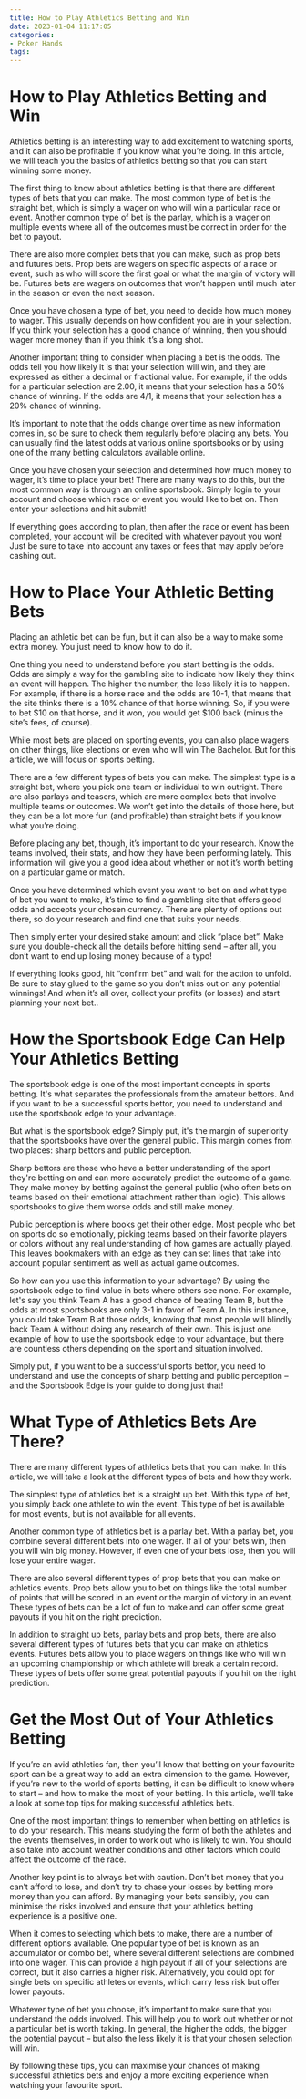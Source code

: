 ```yaml
---
title: How to Play Athletics Betting and Win
date: 2023-01-04 11:17:05
categories:
- Poker Hands
tags:
---
```



#  How to Play Athletics Betting and Win

Athletics betting is an interesting way to add excitement to watching sports, and it can also be profitable if you know what you’re doing. In this article, we will teach you the basics of athletics betting so that you can start winning some money.

The first thing to know about athletics betting is that there are different types of bets that you can make. The most common type of bet is the straight bet, which is simply a wager on who will win a particular race or event. Another common type of bet is the parlay, which is a wager on multiple events where all of the outcomes must be correct in order for the bet to payout.

There are also more complex bets that you can make, such as prop bets and futures bets. Prop bets are wagers on specific aspects of a race or event, such as who will score the first goal or what the margin of victory will be. Futures bets are wagers on outcomes that won’t happen until much later in the season or even the next season.

Once you have chosen a type of bet, you need to decide how much money to wager. This usually depends on how confident you are in your selection. If you think your selection has a good chance of winning, then you should wager more money than if you think it’s a long shot.

Another important thing to consider when placing a bet is the odds. The odds tell you how likely it is that your selection will win, and they are expressed as either a decimal or fractional value. For example, if the odds for a particular selection are 2.00, it means that your selection has a 50% chance of winning. If the odds are 4/1, it means that your selection has a 20% chance of winning.

It’s important to note that the odds change over time as new information comes in, so be sure to check them regularly before placing any bets. You can usually find the latest odds at various online sportsbooks or by using one of the many betting calculators available online.

Once you have chosen your selection and determined how much money to wager, it’s time to place your bet! There are many ways to do this, but the most common way is through an online sportsbook. Simply login to your account and choose which race or event you would like to bet on. Then enter your selections and hit submit!

If everything goes according to plan, then after the race or event has been completed, your account will be credited with whatever payout you won! Just be sure to take into account any taxes or fees that may apply before cashing out.

#  How to Place Your Athletic Betting Bets

Placing an athletic bet can be fun, but it can also be a way to make some extra money. You just need to know how to do it.

One thing you need to understand before you start betting is the odds. Odds are simply a way for the gambling site to indicate how likely they think an event will happen. The higher the number, the less likely it is to happen. For example, if there is a horse race and the odds are 10-1, that means that the site thinks there is a 10% chance of that horse winning. So, if you were to bet $10 on that horse, and it won, you would get $100 back (minus the site’s fees, of course).

While most bets are placed on sporting events, you can also place wagers on other things, like elections or even who will win The Bachelor. But for this article, we will focus on sports betting.

There are a few different types of bets you can make. The simplest type is a straight bet, where you pick one team or individual to win outright. There are also parlays and teasers, which are more complex bets that involve multiple teams or outcomes. We won’t get into the details of those here, but they can be a lot more fun (and profitable) than straight bets if you know what you’re doing.

Before placing any bet, though, it’s important to do your research. Know the teams involved, their stats, and how they have been performing lately. This information will give you a good idea about whether or not it’s worth betting on a particular game or match.

Once you have determined which event you want to bet on and what type of bet you want to make, it’s time to find a gambling site that offers good odds and accepts your chosen currency. There are plenty of options out there, so do your research and find one that suits your needs.

Then simply enter your desired stake amount and click “place bet”. Make sure you double-check all the details before hitting send – after all, you don’t want to end up losing money because of a typo!

If everything looks good, hit “confirm bet” and wait for the action to unfold. Be sure to stay glued to the game so you don’t miss out on any potential winnings! And when it’s all over, collect your profits (or losses) and start planning your next bet..

#  How the Sportsbook Edge Can Help Your Athletics Betting

The sportsbook edge is one of the most important concepts in sports betting. It's what separates the professionals from the amateur bettors. And if you want to be a successful sports bettor, you need to understand and use the sportsbook edge to your advantage.

But what is the sportsbook edge? Simply put, it's the margin of superiority that the sportsbooks have over the general public. This margin comes from two places: sharp bettors and public perception.

Sharp bettors are those who have a better understanding of the sport they're betting on and can more accurately predict the outcome of a game. They make money by betting against the general public (who often bets on teams based on their emotional attachment rather than logic). This allows sportsbooks to give them worse odds and still make money.

Public perception is where books get their other edge. Most people who bet on sports do so emotionally, picking teams based on their favorite players or colors without any real understanding of how games are actually played. This leaves bookmakers with an edge as they can set lines that take into account popular sentiment as well as actual game outcomes.

So how can you use this information to your advantage? By using the sportsbook edge to find value in bets where others see none. For example, let's say you think Team A has a good chance of beating Team B, but the odds at most sportsbooks are only 3-1 in favor of Team A. In this instance, you could take Team B at those odds, knowing that most people will blindly back Team A without doing any research of their own. This is just one example of how to use the sportsbook edge to your advantage, but there are countless others depending on the sport and situation involved.

Simply put, if you want to be a successful sports bettor, you need to understand and use the concepts of sharp betting and public perception – and the Sportsbook Edge is your guide to doing just that!

#  What Type of Athletics Bets Are There? 

There are many different types of athletics bets that you can make. In this article, we will take a look at the different types of bets and how they work.

The simplest type of athletics bet is a straight up bet. With this type of bet, you simply back one athlete to win the event. This type of bet is available for most events, but is not available for all events.

Another common type of athletics bet is a parlay bet. With a parlay bet, you combine several different bets into one wager. If all of your bets win, then you will win big money. However, if even one of your bets lose, then you will lose your entire wager.

There are also several different types of prop bets that you can make on athletics events. Prop bets allow you to bet on things like the total number of points that will be scored in an event or the margin of victory in an event. These types of bets can be a lot of fun to make and can offer some great payouts if you hit on the right prediction.

In addition to straight up bets, parlay bets and prop bets, there are also several different types of futures bets that you can make on athletics events. Futures bets allow you to place wagers on things like who will win an upcoming championship or which athlete will break a certain record. These types of bets offer some great potential payouts if you hit on the right prediction.

#  Get the Most Out of Your Athletics Betting

If you’re an avid athletics fan, then you’ll know that betting on your favourite sport can be a great way to add an extra dimension to the game. However, if you’re new to the world of sports betting, it can be difficult to know where to start – and how to make the most of your betting. In this article, we’ll take a look at some top tips for making successful athletics bets.

One of the most important things to remember when betting on athletics is to do your research. This means studying the form of both the athletes and the events themselves, in order to work out who is likely to win. You should also take into account weather conditions and other factors which could affect the outcome of the race.

Another key point is to always bet with caution. Don’t bet money that you can’t afford to lose, and don’t try to chase your losses by betting more money than you can afford. By managing your bets sensibly, you can minimise the risks involved and ensure that your athletics betting experience is a positive one.

When it comes to selecting which bets to make, there are a number of different options available. One popular type of bet is known as an accumulator or combo bet, where several different selections are combined into one wager. This can provide a high payout if all of your selections are correct, but it also carries a higher risk. Alternatively, you could opt for single bets on specific athletes or events, which carry less risk but offer lower payouts.

Whatever type of bet you choose, it’s important to make sure that you understand the odds involved. This will help you to work out whether or not a particular bet is worth taking. In general, the higher the odds, the bigger the potential payout – but also the less likely it is that your chosen selection will win.

By following these tips, you can maximise your chances of making successful athletics bets and enjoy a more exciting experience when watching your favourite sport.